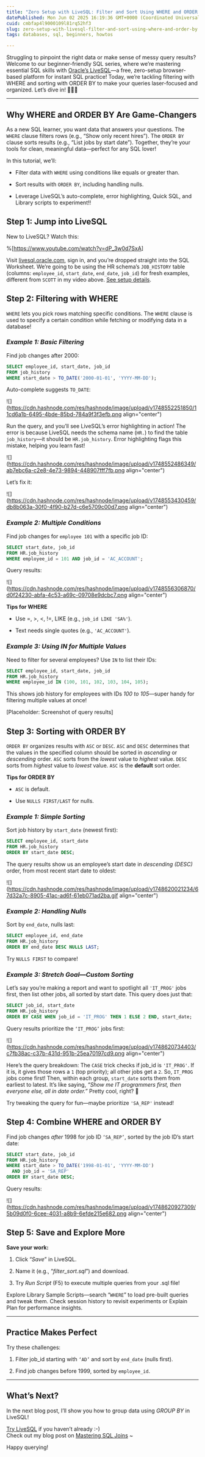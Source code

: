 ```yaml
---
title: "Zero Setup with LiveSQL: Filter and Sort Using WHERE and ORDER BY"
datePublished: Mon Jun 02 2025 16:19:36 GMT+0000 (Coordinated Universal Time)
cuid: cmbfap4l9000109l81rq52hf3
slug: zero-setup-with-livesql-filter-and-sort-using-where-and-order-by
tags: databases, sql, beginners, howtos

---
```


Struggling to pinpoint the right data or make sense of messy query results? Welcome to our beginner-friendly SQL series, where we’re mastering essential SQL skills with [Oracle’s LiveSQL](https://livesql.oracle.com/)—a free, zero-setup browser-based platform for instant SQL practice! Today, we’re tackling filtering with WHERE and sorting with ORDER BY to make your queries laser-focused and organized. Let’s dive in! 🤩🤺🥳

---

## Why WHERE and ORDER BY Are Game-Changers

As a new SQL learner, you want data that answers your questions. The `WHERE` clause filters rows (e.g., “Show only recent hires”). The `ORDER BY` clause sorts results (e.g., “List jobs by start date”). Together, they’re your tools for clean, meaningful data—perfect for any SQL lover!

In this tutorial, we’ll:

* Filter data with `WHERE` using conditions like equals or greater than.
    
* Sort results with `ORDER BY`, including handling nulls.
    
* Leverage LiveSQL’s auto-complete, error highlighting, Quick SQL, and Library scripts to experiment!!
    

## Step 1: Jump into LiveSQL

New to LiveSQL? Watch this:

%[https://www.youtube.com/watch?v=dP_3w0d7SxA] 

Visit [livesql.oracle.com](https://livesql.oracle.com/next), sign in, and you’re dropped straight into the SQL Worksheet. We’re going to be using the HR schema’s `JOB_HISTORY` table (columns: `employee_id`, `start_date`, `end_date`, `job_id`) for fresh examples, different from `SCOTT` in my video above. [See setup details](https://www.lay.codes/blog/mastering-sql-joins-with-zero-database-setup).

## Step 2: Filtering with WHERE

`WHERE` lets you pick rows matching specific conditions. The `WHERE` clause is used to specify a certain condition while fetching or modifying data in a database!

### *Example 1: Basic Filtering*

Find job changes after 2000:

```sql
SELECT employee_id, start_date, job_id
FROM job_history
WHERE start_date > TO_DATE('2000-01-01', 'YYYY-MM-DD');
```

Auto-complete suggests `TO_DATE`:

![](https://cdn.hashnode.com/res/hashnode/image/upload/v1748552251850/11cd6a1b-6495-4bde-85bd-784a9f3f3efb.png align="center")

Run the query, and you’ll see LiveSQL’s error highlighting in action! The error is because LiveSQL needs the schema name (`HR.`) to find the table `job_history`—it should be `HR.job_history`. Error highlighting flags this mistake, helping you learn fast!

![](https://cdn.hashnode.com/res/hashnode/image/upload/v1748552486349/ab7ebc6a-c2e8-4e73-9894-448907fff7fb.png align="center")

Let’s fix it:

![](https://cdn.hashnode.com/res/hashnode/image/upload/v1748553430459/db8b063a-30f0-4f90-b27d-c6e5709c00d7.png align="center")

### *Example 2: Multiple Conditions*

Find job changes for `employee 101` with a specific job ID:

```sql
SELECT start_date, job_id
FROM HR.job_history
WHERE employee_id = 101 AND job_id = 'AC_ACCOUNT';
```

Query results:

![](https://cdn.hashnode.com/res/hashnode/image/upload/v1748556306870/d0f24230-abfa-4c53-a69c-09708e9dcbc7.png align="center")

**Tips for WHERE**

* Use =, &gt;, &lt;, !=, LIKE (e.g., `job_id LIKE 'SA%'`).
    
* Text needs single quotes (e.g., `'AC_ACCOUNT'`).
    

### *Example 3: Using IN for Multiple Values*

Need to filter for several employees? Use `IN` to list their IDs:

```sql
SELECT employee_id, start_date, job_id
FROM HR.job_history
WHERE employee_id IN (100, 101, 102, 103, 104, 105);
```

This shows job history for employees with IDs *100 to 105*—super handy for filtering multiple values at once!

\[Placeholder: Screenshot of query results\]

## Step 3: Sorting with ORDER BY

`ORDER BY` organizes results with `ASC` or `DESC`. `ASC` and `DESC` determines that the values in the specified column should be sorted in *ascending* or *descending* order. `ASC` sorts from the *lowest* value to *highest* value. `DESC` sorts from *highest* value to *lowest* value. `ASC` is the **default** sort order.

**Tips for ORDER BY**

* `ASC` is default.
    
* Use `NULLS FIRST/LAST` for nulls.
    

### *Example 1: Simple Sorting*

Sort job history by `start_date` (newest first):

```sql
SELECT employee_id, start_date
FROM HR.job_history
ORDER BY start_date DESC;
```

The query results show us an employee’s start date in *descending (DESC)* order, from most recent start date to oldest:

![](https://cdn.hashnode.com/res/hashnode/image/upload/v1748620021234/67d32a7c-8905-41ac-ad6f-61eb071ad2ba.gif align="center")

### *Example 2: Handling Nulls*

Sort by `end_date`, nulls last:

```sql
SELECT employee_id, end_date
FROM HR.job_history
ORDER BY end_date DESC NULLS LAST;
```

Try `NULLS FIRST` to compare!

### *Example 3: Stretch Goal—Custom Sorting*

Let’s say you’re making a report and want to spotlight all `'IT_PROG'` jobs first, then list other jobs, all sorted by start date. This query does just that:

```sql
SELECT job_id, start_date
FROM HR.job_history
ORDER BY CASE WHEN job_id = 'IT_PROG' THEN 1 ELSE 2 END, start_date;
```

Query results prioritize the `‘IT_PROG’` jobs first:

![](https://cdn.hashnode.com/res/hashnode/image/upload/v1748620734403/c7fb38ac-c37b-431d-951b-25ea70197cd9.png align="center")

Here’s the query breakdown: The `CASE` trick checks if job\_id is `'IT_PROG'`. If it is, it gives those rows a `1` (top priority); all other jobs get a `2`. So, `IT_PROG` jobs come first! Then, within each group, `start_date` sorts them from earliest to latest. It’s like saying, *“Show me IT programmers first, then everyone else, all in date order.”* Pretty cool, right? 🤠

Try tweaking the query for fun—maybe prioritize `'SA_REP'` instead!

## Step 4: Combine WHERE and ORDER BY

Find job changes *after* 1998 for job ID `‘SA_REP’`, sorted by the job ID’s start date:

```sql
SELECT start_date, job_id
FROM HR.job_history
WHERE start_date > TO_DATE('1998-01-01', 'YYYY-MM-DD')
  AND job_id = 'SA_REP'
ORDER BY start_date DESC;
```

Query results:

![](https://cdn.hashnode.com/res/hashnode/image/upload/v1748620927309/5b09d0f0-6cee-4031-a8b9-6efde215e682.png align="center")

## Step 5: Save and Explore More

**Save your work:**

1. Click “*Save*” in LiveSQL.
    
2. Name it (e.g., “*filter\_sort.sql*”) and download.
    
3. Try *Run Script* (F5) to execute multiple queries from your .sql file!
    

Explore Library Sample Scripts—search “`WHERE`” to load pre-built queries and tweak them. Check session history to revisit experiments or Explain Plan for performance insights.

---

## Practice Makes Perfect

Try these challenges:

1. Filter job\_id starting with `‘AD’` and sort by `end_date` (nulls first).
    
2. Find job changes before 1999, sorted by `employee_id`.
    

---

## What’s Next?

In the next blog post, I’ll show you how to group data using *GROUP BY* in LiveSQL!

[Try LiveSQL](https://livesql.oracle.com/) if you haven’t already :-)  
Check out my blog post on [Mastering SQL Joins](https://www.lay.codes/blog/mastering-sql-joins-with-zero-database-setup) ~

Happy querying!